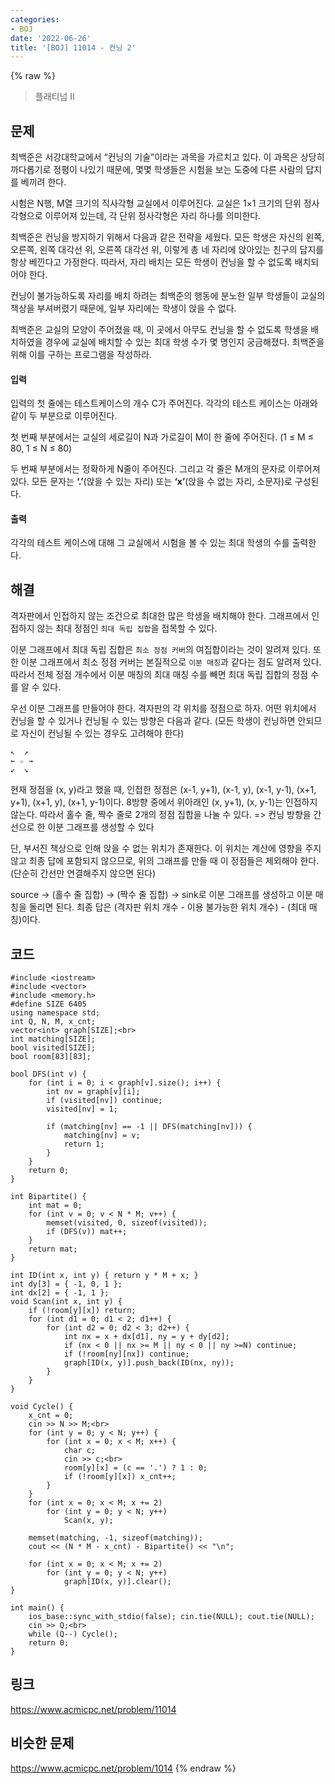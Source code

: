 ```yaml
---
categories:
- BOJ
date: '2022-06-26'
title: '[BOJ] 11014 - 컨닝 2'
---
```


{% raw %}
> 플래티넘 II<br>

## 문제
최백준은 서강대학교에서 “컨닝의 기술”이라는 과목을 가르치고 있다. 이 과목은 상당히 까다롭기로 정평이 나있기 때문에, 몇몇 학생들은 시험을 보는 도중에 다른 사람의 답지를 베끼려 한다.

시험은 N행, M열 크기의 직사각형 교실에서 이루어진다. 교실은 1×1 크기의 단위 정사각형으로 이루어져 있는데, 각 단위 정사각형은 자리 하나를 의미한다.

최백준은 컨닝을 방지하기 위해서 다음과 같은 전략을 세웠다. 모든 학생은 자신의 왼쪽, 오른쪽, 왼쪽 대각선 위, 오른쪽 대각선 위, 이렇게 총 네 자리에 앉아있는 친구의 답지를 항상 베낀다고 가정한다. 따라서, 자리 배치는 모든 학생이 컨닝을 할 수 없도록 배치되어야 한다.

컨닝이 불가능하도록 자리를 배치 하려는 최백준의 행동에 분노한 일부 학생들이 교실의 책상을 부셔버렸기 때문에, 일부 자리에는 학생이 앉을 수 없다.

최백준은 교실의 모양이 주어졌을 때, 이 곳에서 아무도 컨닝을 할 수 없도록 학생을 배치하였을 경우에 교실에 배치할 수 있는 최대 학생 수가 몇 명인지 궁금해졌다. 최백준을 위해 이를 구하는 프로그램을 작성하라.

#### 입력
입력의 첫 줄에는 테스트케이스의 개수 C가 주어진다. 각각의 테스트 케이스는 아래와 같이 두 부분으로 이루어진다.

첫 번째 부분에서는 교실의 세로길이 N과 가로길이 M이 한 줄에 주어진다. (1 ≤ M ≤ 80, 1 ≤ N ≤ 80)

두 번째 부분에서는 정확하게 N줄이 주어진다. 그리고 각 줄은 M개의 문자로 이루어져있다. 모든 문자는 **‘.’**(앉을 수 있는 자리) 또는 **‘x’**(앉을 수 없는 자리, 소문자)로 구성된다.

#### 출력
각각의 테스트 케이스에 대해 그 교실에서 시험을 볼 수 있는 최대 학생의 수를 출력한다.

## 해결
격자판에서 인접하지 않는 조건으로 최대한 많은 학생을 배치해야 한다. 그래프에서 인접하지 않는 최대 정점인 `최대 독립 집합`을 접목할 수 있다.

이분 그래프에서 최대 독립 집합은 `최소 정점 커버`의 여집합이라는 것이 알려져 있다. 또한 이분 그래프에서 최소 정점 커버는 본질적으로 `이분 매칭`과 같다는 점도 알려져 있다. 따라서 전체 정점 개수에서 이분 매칭의 최대 매칭 수를 빼면 최대 독립 집합의 정점 수를 알 수 있다.

우선 이분 그래프를 만들어야 한다. 격자판의 각 위치를 정점으로 하자. 어떤 위치에서 컨닝을 할 수 있거나 컨닝될 수 있는 방향은 다음과 같다. (모든 학생이 컨닝하면 안되므로 자신이 컨닝될 수 있는 경우도 고려해야 한다)
```
↖  ↗
← ☆ →
↙  ↘
```
현재 정점을 (x, y)라고 했을 때, 인접한 정점은 (x-1, y+1), (x-1, y), (x-1, y-1), (x+1, y+1), (x+1, y), (x+1, y-1)이다. 8방향 중에서 위아래인 (x, y+1), (x, y-1)는 인접하지 않는다. 따라서 홀수 줄, 짝수 줄로 2개의 정점 집합을 나눌 수 있다. => 컨닝 방향을 간선으로 한 이분 그래프를 생성할 수 있다<br>

단, 부서진 책상으로 인해 앉을 수 없는 위치가 존재한다. 이 위치는 계산에 영향을 주지 않고 최종 답에 포함되지 않으므로, 위의 그래프를 만들 때 이 정점들은 제외해야 한다. (단순히 간선만 연결해주지 않으면 된다)

source → (홀수 줄 집합) → (짝수 줄 집합) → sink로 이분 그래프를 생성하고 이분 매칭을 돌리면 된다. 최종 답은 (격자판 위치 개수 - 이용 불가능한 위치 개수) - (최대 매칭)이다.

## 코드
```
#include <iostream>
#include <vector>
#include <memory.h>
#define SIZE 6405
using namespace std;
int Q, N, M, x_cnt;
vector<int> graph[SIZE];<br>
int matching[SIZE];
bool visited[SIZE];
bool room[83][83];

bool DFS(int v) {
	for (int i = 0; i < graph[v].size(); i++) {
		int nv = graph[v][i];
		if (visited[nv]) continue;
		visited[nv] = 1;

		if (matching[nv] == -1 || DFS(matching[nv])) {
			matching[nv] = v;
			return 1;
		}
	}
	return 0;
}

int Bipartite() {
	int mat = 0;
	for (int v = 0; v < N * M; v++) {
		memset(visited, 0, sizeof(visited));
		if (DFS(v)) mat++;
	}
	return mat;
}

int ID(int x, int y) { return y * M + x; }
int dy[3] = { -1, 0, 1 };
int dx[2] = { -1, 1 };
void Scan(int x, int y) {
	if (!room[y][x]) return;
	for (int d1 = 0; d1 < 2; d1++) {
		for (int d2 = 0; d2 < 3; d2++) {
			int nx = x + dx[d1], ny = y + dy[d2];
			if (nx < 0 || nx >= M || ny < 0 || ny >=N) continue;
			if (!room[ny][nx]) continue;
			graph[ID(x, y)].push_back(ID(nx, ny));
		}
	}
}

void Cycle() {
	x_cnt = 0;
	cin >> N >> M;<br>
	for (int y = 0; y < N; y++) {
		for (int x = 0; x < M; x++) {
			char c;
			cin >> c;<br>
			room[y][x] = (c == '.') ? 1 : 0;
			if (!room[y][x]) x_cnt++;
		}
	}
	for (int x = 0; x < M; x += 2)
		for (int y = 0; y < N; y++)
			Scan(x, y);
	
	memset(matching, -1, sizeof(matching));
	cout << (N * M - x_cnt) - Bipartite() << "\n";

	for (int x = 0; x < M; x += 2)
		for (int y = 0; y < N; y++)
			graph[ID(x, y)].clear();
}

int main() {
	ios_base::sync_with_stdio(false); cin.tie(NULL); cout.tie(NULL);
	cin >> Q;<br>
	while (Q--) Cycle();
	return 0;
}
```

## 링크
https://www.acmicpc.net/problem/11014

## 비슷한 문제
https://www.acmicpc.net/problem/1014
{% endraw %}